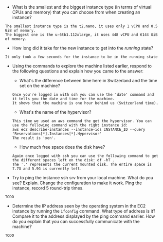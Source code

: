 * What is the smallest and the biggest instance type (in terms of
  virtual CPUs and memory) that you can choose from when creating an
  instance?

```
The smallest instance type is the t2.nano, it uses only 1 vCPU and 0.5 GiB of memory.
The biggest one is the u-6tb1.112xlarge, it uses 448 vCPU and 6144 GiB of memory.
```

* How long did it take for the new instance to get into the _running_
  state?

```
It only took a few seconds for the instance to be in the running state
```

* Using the commands to explore the machine listed earlier, respond to
  the following questions and explain how you came to the answer:

    * What's the difference between time here in Switzerland and the time set on
      the machine?
      
    ```
    Once you're logged in with ssh you can use the 'date' command and it tells you the date and time for the machine.
    It shows that the machine is one hour behind us (Switzerland time).
    ```

    * What's the name of the hypervisor?
    
    ```
    This time we used an aws command the get the hypervisor. You can use the following command with the right instance id:
    aws ec2 describe-instances --instance-ids INSTANCE_ID --query 'Reservations[*].Instances[*].Hypervisor'
    The result is 'xen'.
    ```

    * How much free space does the disk have?
    
    ```
    Again once logged with ssh you can use the following command to get the different spaces left on the disk: df -hT .
    The '.' represents the current mounted disk. The entire space is 7.7G and 5.9G is currently left.
    ```


* Try to ping the instance ssh srv from your local machine. What do you see?
  Explain. Change the configuration to make it work. Ping the
  instance, record 5 round-trip times.

```
TODO
```

* Determine the IP address seen by the operating system in the EC2
  instance by running the `ifconfig` command. What type of address
  is it? Compare it to the address displayed by the ping command
  earlier. How do you explain that you can successfully communicate
  with the machine?

```
TODO
```
